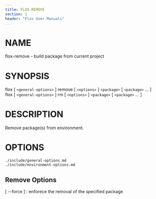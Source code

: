 ```yaml
---
title: FLOX-REMOVE
section: 1
header: "Flox User Manuals"
...
```



# NAME

flox-remove - build package from current project

# SYNOPSIS

flox [ `<general-options>` ] remove [ `<options>` ] `<package>` [ `<package>` ... ]
flox [ `<general-options>` ] rm [ `<options>` ] `<package>` [ `<package>` ... ]

# DESCRIPTION

Remove package(s) from environment.

# OPTIONS

```{.include}
./include/general-options.md
./include/environment-options.md
```

## Remove Options

[ \--force ]
:   enforece the removal of the specified package
